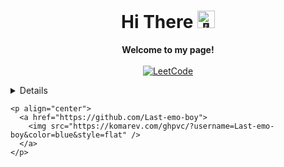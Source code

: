 <h1 align="center">Hi There <img src="https://github.com/wervlad/wervlad/assets/24524555/766d336d-b87d-44ba-807c-c51de2bc6b4d" width="28px" alt="👋"></h1>

<p align="center">
    <b>Welcome to my page!</b><br><br>
    <a href="https://leetcode.cn/u/w33d-7/">
        <img src="https://img.shields.io/badge/LeetCode-blue?style=flat-square&logo=LeetCode" alt="LeetCode">
    </a>
</p>

<details>
    <p align="center">
      <a href="https://github.com/Last-emo-boy">
        <img src="http://github-profile-summary-cards.vercel.app/api/cards/profile-details?username=Last-emo-boy&theme=transparent" />
      </a>
      <a href="https://github.com/Last-emo-boy">
        <img src="https://github-readme-streak-stats.herokuapp.com/?user=Last-emo-boy&hide_border=true&card_width=338&theme=transparent" />
      </a>
      <a href="https://github.com/Last-emo-boy">
        <img src="http://github-profile-summary-cards.vercel.app/api/cards/stats?username=Last-emo-boy&theme=transparent" />
      </a>
      <a href="https://github.com/Last-emo-boy">
        <img src="https://github-readme-stats.vercel.app/api/top-langs/?username=Last-emo-boy&langs_count=10&exclude_repo=&hide=jupyter%20notebook,vim%20script,cmake,makefile,batchfile,emacs%20lisp,css,html&layout=default&card_width=699&hide_border=true&theme=transparent" />
      </a>
    </p>
    </details>
    
    <p align="center">
      <a href="https://github.com/Last-emo-boy">
        <img src="https://komarev.com/ghpvc/?username=Last-emo-boy&color=blue&style=flat" />
      </a>
    </p>
<!--
**Last-emo-boy/Last-emo-boy** is a ✨ _special_ ✨ repository because its `README.md` (this file) appears on your GitHub profile.

Here are some ideas to get you started:

- 🔭 I’m currently working on ...
- 🌱 I’m currently learning ...
- 👯 I’m looking to collaborate on ...
- 🤔 I’m looking for help with ...
- 💬 Ask me about ...
- 📫 How to reach me: ...
- 😄 Pronouns: ...
- ⚡ Fun fact: ...
-->
